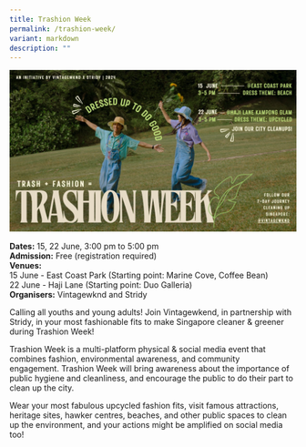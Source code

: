 ```yaml
---
title: Trashion Week
permalink: /trashion-week/
variant: markdown
description: ""
---
```

![Trashion Week](/images/Initiatives/trashion_week.png)

**Dates:** 15, 22 June, 3:00 pm to 5:00 pm<br>
**Admission:** Free (registration required)<br>
**Venues:** <br>
15 June - East Coast Park (Starting point: Marine Cove, Coffee Bean)&nbsp;&nbsp;<br>
22 June - Haji Lane (Starting point: Duo Galleria)<br>
**Organisers:** Vintagewknd and Stridy

Calling all youths and young adults! Join Vintagewkend, in partnership with Stridy, in your most fashionable fits to make Singapore cleaner &amp; greener during Trashion Week!&nbsp;&nbsp;

Trashion Week is a multi-platform physical &amp; social media event that combines fashion, environmental awareness, and community engagement.&nbsp;Trashion Week will bring awareness about the importance of public hygiene and cleanliness, and encourage the public to do their part to clean up the city.&nbsp;

Wear your most fabulous upcycled fashion fits, visit famous attractions, heritage sites, hawker centres, beaches, and other public spaces to clean up the environment, and your actions might be amplified on social media too!

<br>
<a class="btn-link" target="_blank" href="https://www.eventbrite.sg/e/908077423017?aff=oddtftcreator">
	<img src="/images/gogreensg_website-32.png">
</a>

<style>
	.btn-link {
		display: none;
	}
	a.btn-link[target="_blank"]:after {
	display: none;
}
	.btn-link > img {
		width: 100%;
	}
</style>

<a class="btn-link" target="_blank" href="https://www.eventbrite.sg/e/904060809217?aff=oddtdtcreator)">
	<img src="/images/gogreensg_website-32.png">
</a>